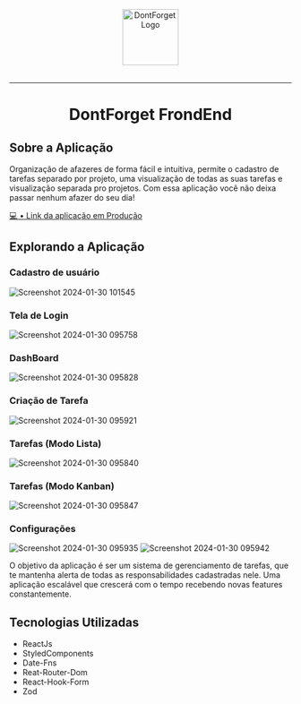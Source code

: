 <div align="center">
  <img src="https://github.com/JhonesJhonatas/dont-forget-backend/assets/105026951/d57c35a4-e21d-4e97-b3a5-7e9d83614cc1" alt="DontForget Logo" height="100">
</div>

<br>

<hr>

<div align="center">
  <h1>DontForget FrondEnd</h1>
</div>

## Sobre a Aplicação

<span>Organização de afazeres de forma fácil e intuitiva, permite o cadastro de tarefas separado por projeto, uma visualização de todas as suas tarefas e visualização separada pro projetos. Com essa aplicação você não deixa passar nenhum afazer do seu dia!</span>

<a href="https://dont-forget-web.vercel.app/" >💻 • Link da aplicação em Produção</a>

## Explorando a Aplicação

### Cadastro de usuário
![Screenshot 2024-01-30 101545](https://github.com/JhonesJhonatas/dont-forget-web/assets/105026951/871ac543-2aef-408e-8de7-97f0dd900fe2)


### Tela de Login
![Screenshot 2024-01-30 095758](https://github.com/JhonesJhonatas/dont-forget-web/assets/105026951/a33b13cd-a417-4f60-bdb1-b3d6cf46add2)


### DashBoard
![Screenshot 2024-01-30 095828](https://github.com/JhonesJhonatas/dont-forget-web/assets/105026951/e50686d8-281a-4241-8665-402bee1e249c)

### Criação de Tarefa
![Screenshot 2024-01-30 095921](https://github.com/JhonesJhonatas/dont-forget-web/assets/105026951/e5157534-f5ad-4753-a6d4-c9a6a3cc0bc7)


### Tarefas (Modo Lista)
![Screenshot 2024-01-30 095840](https://github.com/JhonesJhonatas/dont-forget-web/assets/105026951/f7cb94e3-1863-4b97-8cbb-fd8c00c9e76d)


### Tarefas (Modo Kanban)
![Screenshot 2024-01-30 095847](https://github.com/JhonesJhonatas/dont-forget-web/assets/105026951/8816c777-9b4e-4223-a4c9-4f8578a2f89b)


### Configurações
![Screenshot 2024-01-30 095935](https://github.com/JhonesJhonatas/dont-forget-web/assets/105026951/43d0cc3a-48b9-4390-aff2-d418992c37bf)
![Screenshot 2024-01-30 095942](https://github.com/JhonesJhonatas/dont-forget-web/assets/105026951/f0088632-fe0e-408b-8ee2-9dbce383e98b)


<p>O objetivo da aplicação é ser um sistema de gerenciamento de tarefas, que te mantenha alerta de todas as responsabilidades cadastradas nele. Uma aplicação escalável que crescerá com o tempo recebendo novas features constantemente.</p>

## Tecnologias Utilizadas

<ul>
   <li>ReactJs</li>
   <li>StyledComponents</li>
   <li>Date-Fns</li>
   <li>Reat-Router-Dom</li>
   <li>React-Hook-Form</li>
   <li>Zod</li>
</ul>
